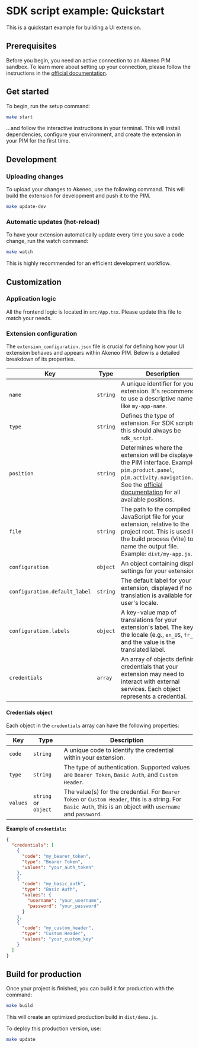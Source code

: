 # SDK script example: Quickstart
This is a quickstart example for building a UI extension.

## Prerequisites
Before you begin, you need an active connection to an Akeneo PIM sandbox.
To learn more about setting up your connection, please follow the instructions in the [official documentation](https://api.akeneo.com/getting-started/connect-the-pim-4x/step-1.html#you-said-connection).

## Get started
To begin, run the setup command:
```bash
make start
```
...and follow the interactive instructions in your terminal. This will install dependencies, configure your environment, and create the extension in your PIM for the first time.

## Development

### Uploading changes
To upload your changes to Akeneo, use the following command. This will build the extension for development and push it to the PIM.
```bash
make update-dev
```

### Automatic updates (hot-reload)
To have your extension automatically update every time you save a code change, run the watch command:
```bash
make watch
```
This is highly recommended for an efficient development workflow.

## Customization

### Application logic
All the frontend logic is located in `src/App.tsx`. Please update this file to match your needs.

### Extension configuration
The `extension_configuration.json` file is crucial for defining how your UI extension behaves and appears within Akeneo PIM. Below is a detailed breakdown of its properties.

| Key | Type | Description | Required |
| --- | --- | --- | --- |
| `name` | `string` | A unique identifier for your extension. It's recommended to use a descriptive name, like `my-app-name`. | Yes |
| `type` | `string` | Defines the type of extension. For SDK scripts, this should always be `sdk_script`. | Yes |
| `position` | `string` | Determines where the extension will be displayed in the PIM interface. Examples: `pim.product.panel`, `pim.activity.navigation.tab`. See the [official documentation](https://api.akeneo.com/extensions/positions.html#available-positions-for-ui-extensions) for all available positions. | Yes |
| `file` | `string` | The path to the compiled JavaScript file for your extension, relative to the project root. This is used by the build process (Vite) to name the output file. Example: `dist/my-app.js`. | Yes |
| `configuration` | `object` | An object containing display settings for your extension. | Yes |
| `configuration.default_label` | `string` | The default label for your extension, displayed if no translation is available for the user's locale. | Yes |
| `configuration.labels` | `object` | A key-value map of translations for your extension's label. The key is the locale (e.g., `en_US`, `fr_FR`) and the value is the translated label. | No |
| `credentials` | `array` | An array of objects defining credentials that your extension may need to interact with external services. Each object represents a credential. | No |

#### Credentials object
Each object in the `credentials` array can have the following properties:

| Key | Type | Description |
| --- | --- | --- |
| `code` | `string` | A unique code to identify the credential within your extension. |
| `type` | `string` | The type of authentication. Supported values are `Bearer Token`, `Basic Auth`, and `Custom Header`. |
| `values` | `string` or `object` | The value(s) for the credential. For `Bearer Token` or `Custom Header`, this is a string. For `Basic Auth`, this is an object with `username` and `password`. |

**Example of `credentials`:**
```json
{
  "credentials": [
    {
      "code": "my_bearer_token",
      "type": "Bearer Token",
      "values": "your_auth_token"
    },
    {
      "code": "my_basic_auth",
      "type": "Basic Auth",
      "values": {
        "username": "your_username",
        "password": "your_password"
      }
    },
    {
      "code": "my_custom_header",
      "type": "Custom Header",
      "values": "your_custom_key"
    }
  ]
}
```

## Build for production
Once your project is finished, you can build it for production with the command:
```bash
make build
```
This will create an optimized production build in `dist/demo.js`.

To deploy this production version, use:
```bash
make update
```
